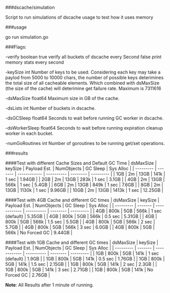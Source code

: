 ###dscache/simulation

Script to run simulations of dscache usage to test how it uses memory

###usage

go run simulation.go

###Flags:

  -verify boolean
    true 		verify all buckets of dscache every Second
    false 	print memory stats every second

  -keySize int
    Number of keys to be used.
      Considering each key may take a paylod from 5000 to 10000 chars,
      the number of possible keys deterimines the total size of all cacheable
      elements. Which combined with dsMaxSize (the size of the cache) will deterimine
      get failure rate.
      Maximum is 7311616

  -dsMaxSize float64
    Maximum size in GB of the cache.

  -dsLists	int
    Number of buckets in dscache.

  -dsGCSleep float64
    Seconds to wait before running GC worker in dscache.

  -dsWorkerSleep float64
  Seconds to wait before running expiration cleanup worker in each bucket.

  -numGoRoutines int
    Number of goroutines to be running get/set operations.

###results

####Test with different Cache Sizes and Default GC Time
| dsMaxSize | keySize | Payload Est. | NumObjects | GC Sleep | Sys Alloc |
| --------- | ------- | ------------ | ---------- | -------- | --------- |
| 1GB | 2m | 13GB | 141k | 1 sec | 1.94GB |
| 2GB | 2m | 13GB | 283k | 1 sec | 3.1GB |
| 4GB | 2m | 13GB | 566k | 1 sec | 5.4GB |
| 6GB | 2m | 13GB | 849k | 1 sec | 7.6GB |
| 8GB | 2m | 13GB | 1130k | 1 sec | 9.96GB |
| 10GB | 2m | 13GB | 1413k | 1 sec | 12.25GB |


####Test with 4GB Cache and different GC times
| dsMaxSize | keySize | Payload Est. | NumObjects | GC Sleep | Sys Alloc |
| --------- | ------- | ------------ | ---------- | -------- | --------- |
| 4GB | 800k | 5GB | 566k | 1 sec (default) | 5.35GB |
| 4GB | 800k | 5GB | 566k | 0.5 sec | 5.31GB |
| 4GB | 800k | 5GB | 566k | 1.5 sec | 5.5GB |
| 4GB | 800k | 5GB | 566k | 2 sec | 5.7GB |
| 4GB | 800k | 5GB | 566k | 3 sec | 6.0GB |
| 4GB | 800k | 5GB | 566k | No Forced GC | 9.44GB |

####Test with 1GB Cache and different GC times
| dsMaxSize | keySize | Payload Est. | NumObjects | GC Sleep | Sys Alloc |
| --------- | ------- | ------------ | ---------- | -------- | --------- |
| 1GB | 800k | 5GB | 141k | 1 sec (default) | 1.9GB |
| 1GB | 800k | 5GB | 141k | 0.5 sec | 1.76GB |
| 1GB | 800k | 5GB | 141k | 1.5 sec | 2.15GB |
| 1GB | 800k | 5GB | 141k | 2 sec | 2.3GB |
| 1GB | 800k | 5GB | 141k | 3 sec | 2.71GB |
| 1GB | 800k | 5GB | 141k | No Forced GC | 2.76GB |



__Note__: All Results after 1 minute of running.
